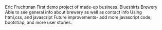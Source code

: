 Eric Fruchtman
First demo project of made-up business. Blueshirts Brewery
Able to see general info about brewery as well as contact info
Using html,css, and javascript
Future improvements- add more javascript code, bootstrap, and more user stories.
